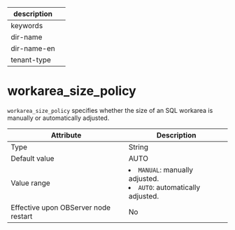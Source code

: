 |description||
|---|---|
|keywords||
|dir-name||
|dir-name-en||
|tenant-type||

workarea_size_policy
=========================================

`workarea_size_policy` specifies whether the size of an SQL workarea is manually or automatically adjusted.


| **Attribute** | **Description** |
|------------------|-----------------------------------------------------------------------------------------------------------------------|
| Type | String |
| Default value | AUTO |
| Value range | <li> `MANUAL`: manually adjusted.   <li> `AUTO`: automatically adjusted. |
| Effective upon OBServer node restart | No |


